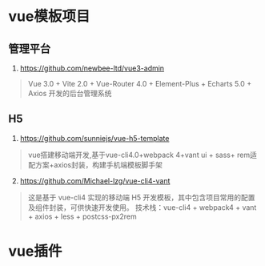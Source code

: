 # vue模板项目


## 管理平台

1. https://github.com/newbee-ltd/vue3-admin
> Vue 3.0 + Vite 2.0 + Vue-Router 4.0 + Element-Plus + Echarts 5.0 + Axios 开发的后台管理系统


## H5

1. https://github.com/sunniejs/vue-h5-template
> vue搭建移动端开发,基于vue-cli4.0+webpack 4+vant ui + sass+ rem适配方案+axios封装，构建手机端模板脚手架

2. https://github.com/Michael-lzg/vue-cli4-vant
> 这是基于 vue-cli4 实现的移动端 H5 开发模板，其中包含项目常用的配置及组件封装，可供快速开发使用。
> 技术栈：vue-cli4 + webpack4 + vant + axios + less + postcss-px2rem


# vue插件